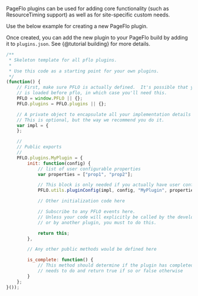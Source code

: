PageFlo plugins can be used for adding core functionality (such
as ResourceTiming support) as well as for site-specific custom needs.

Use the below example for creating a new PageFlo plugin.

Once created, you can add the new plugin to your PageFlo build by adding
it to `plugins.json`.  See {@tutorial building} for more details.

```javascript
/**
 * Skeleton template for all pflo plugins.
 *
 * Use this code as a starting point for your own plugins.
 */
(function() {
	// First, make sure PFLO is actually defined.  It's possible that your plugin
	// is loaded before pflo, in which case you'll need this.
	PFLO = window.PFLO || {};
	PFLO.plugins = PFLO.plugins || {};

	// A private object to encapsulate all your implementation details
	// This is optional, but the way we recommend you do it.
	var impl = {
	};

	//
	// Public exports
	//
	PFLO.plugins.MyPlugin = {
		init: function(config) {
			// list of user configurable properties
			var properties = ["prop1", "prop2"];

			// This block is only needed if you actually have user configurable properties
			PFLO.utils.pluginConfig(impl, config, "MyPlugin", properties);

			// Other initialization code here

			// Subscribe to any PFLO events here.
			// Unless your code will explicitly be called by the developer
			// or by another plugin, you must to do this.

			return this;
		},

		// Any other public methods would be defined here

		is_complete: function() {
			// This method should determine if the plugin has completed doing what it
			// needs to do and return true if so or false otherwise
		}
	};
}());
```
